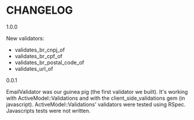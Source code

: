 CHANGELOG
=================

1.0.0

New validators:

* validates_br_cnpj_of
* validates_br_cpf_of
* validates_br_postal_code_of
* validates_url_of


0.0.1

EmailValidator was our guinea pig (the first validator we built). It's working with ActiveModel::Validations and with the client_side_validations gem (in javascript). ActiveModel::Validations' validators were tested using RSpec. Javascripts tests were not written.
